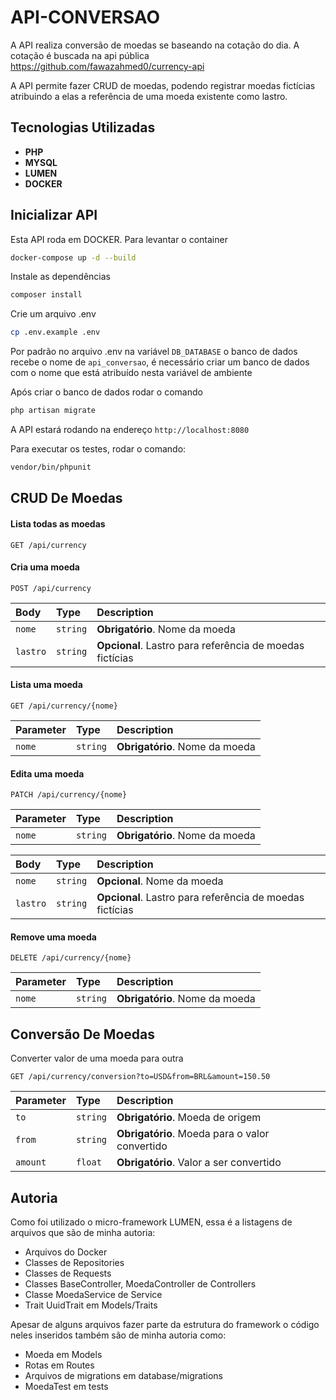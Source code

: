 
# API-CONVERSAO

A API realiza conversão de moedas se baseando na cotação do dia. 
A cotação é buscada na api pública https://github.com/fawazahmed0/currency-api

A API permite fazer CRUD de moedas, podendo registrar moedas fictícias atribuindo a elas 
a referência de uma moeda existente como lastro.

## Tecnologias Utilizadas

- **PHP** 
- **MYSQL** 
- **LUMEN** 
- **DOCKER**

## Inicializar API

Esta API roda em DOCKER. Para levantar o container

```bash
docker-compose up -d --build
```

Instale as dependências

```bash
composer install
```

Crie um arquivo .env

```bash  
cp .env.example .env  
```

Por padrão no arquivo .env na variável `DB_DATABASE` o banco de dados recebe o nome de `api_conversao`, 
é necessário criar um banco de dados com o nome que está atribuído nesta variável de ambiente

Após criar o banco de dados rodar o comando 

```bash
php artisan migrate
```

A API estará rodando na endereço `http://localhost:8080`

Para executar os testes, rodar o comando:

```bash
vendor/bin/phpunit
```
  
## CRUD De Moedas

#### Lista todas as moedas

```http
GET /api/currency
```

#### Cria uma moeda

```http
POST /api/currency
```

| Body | Type     | Description                       |
| :-------- | :------- | :-------------------------------- |
| `nome`      | `string` | **Obrigatório**. Nome da moeda |
| `lastro`      | `string` | **Opcional**. Lastro para referência de moedas fictícias |


#### Lista uma moeda

```http
GET /api/currency/{nome}
```

| Parameter | Type     | Description                       |
| :-------- | :------- | :-------------------------------- |
| `nome`      | `string` | **Obrigatório**. Nome da moeda |


#### Edita uma moeda

```http
PATCH /api/currency/{nome}
```

| Parameter | Type     | Description                       |
| :-------- | :------- | :-------------------------------- |
| `nome`      | `string` | **Obrigatório**. Nome da moeda |

| Body | Type     | Description                       |
| :-------- | :------- | :-------------------------------- |
| `nome`      | `string` | **Opcional**. Nome da moeda |
| `lastro`      | `string` | **Opcional**. Lastro para referência de moedas fictícias |


#### Remove uma moeda

```http
DELETE /api/currency/{nome}
```

| Parameter | Type     | Description                       |
| :-------- | :------- | :-------------------------------- |
| `nome`      | `string` | **Obrigatório**. Nome da moeda |


## Conversão De Moedas

Converter valor de uma moeda para outra
```http
GET /api/currency/conversion?to=USD&from=BRL&amount=150.50
```

| Parameter | Type     | Description                       |
| :-------- | :------- | :-------------------------------- |
| `to`      | `string` | **Obrigatório**. Moeda de origem |
| `from`      | `string` | **Obrigatório**. Moeda para o valor convertido |
| `amount`      | `float` | **Obrigatório**. Valor a ser convertido |


## Autoria

Como foi utilizado o micro-framework LUMEN, essa é a listagens de arquivos que 
são de minha autoria:
- Arquivos do Docker
- Classes de Repositories
- Classes de Requests
- Classes BaseController, MoedaController de Controllers
- Classe MoedaService de Service
- Trait UuidTrait em Models/Traits

Apesar de alguns arquivos fazer parte da estrutura do framework o código neles inseridos
também são de minha autoria como:
- Moeda em Models
- Rotas em Routes
- Arquivos de migrations em database/migrations
- MoedaTest em tests

